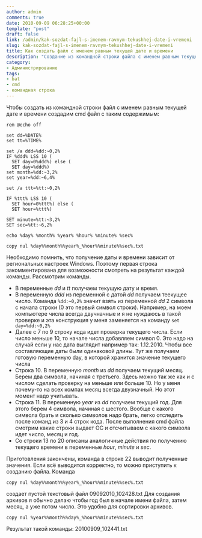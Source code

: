 ```yaml
---
author: admin
comments: true
date: 2010-09-09 06:28:25+00:00
template: "post"
draft: false
link: /admin/kak-sozdat-fajl-s-imenem-ravnym-tekushhej-date-i-vremeni
slug: kak-sozdat-fajl-s-imenem-ravnym-tekushhej-date-i-vremeni
title: Как создать файл с именем равным текущей дате и времени
description: "Создание из командной строки файла с именем равным текущей дате и времени"
category:
- Администрирование
tags:
- bat
- cmd
- командная строка
---
```


Чтобы создать из командной строки файл с именем равным текущей дате и времени создадим cmd файл с таким содержимым:

```
rem @echo off

set dd=%DATE%
set tt=%TIME%

set /a ddd=%dd:~0,2%
IF %ddd% LSS 10 (
  SET day=0%ddd%) else (
  SET day=%ddd%)
set month=%dd:~3,2%
set year=%dd:~6,4%

set /a ttt=%tt:~0,2%

IF %ttt% LSS 10 (
  SET hour=0%ttt%) else (
  SET hour=%ttt%)
 
SET minute=%tt:~3,2%
SET sec=%tt:~6,2%
   
echo %day% %month% %year% %hour% %minute% %sec%

copy nul %day%%month%%year%_%hour%%minute%%sec%.txt
```

Необходимо помнить, что получение даты и времени зависит от региональных настроек Windows. Поэтому первая строка закомментирована для возможности смотреть на результат каждой команды.
Рассмотрим команды.

- В переменные *dd* и *tt* получаем текущую дату и время.
- В переменную *ddd* из переменной с датой *dd* получаем теекущее число. Команда `%dd:~0,2%` значит взять из переменной *dd* 2 символа с начала строки (0 это первый символ строки). Например, на моем компьютере числа всегда двучначные и я не нуждаюсь в такой проверке и эта конструкция у меня заменяется на команду `set day=%dd:~0,2%`
- Далее с 7 по 9 строку кода идет проверка текущего числа. Если число меньше 10, то  начале числа добавляем символ 0. Это надо на случай если у нас дата выглядит например так: 1.12.2010. Чтобы все составляющие даты были одинаковой длины. Тут же получаем готовую переменную day, в которой хранится значение текущего числа
- Строка 10. В переменную *month* из *dd* получаем текущий месяц. Берем два символа, начиная с третьего. Здесь можно так же как и с числом сделать проверку на меньше или больше 10. Но у меня почему-то на всех компах месяц всегда двузначный. Но этот момент надо учитывать.
- Строка 11. В переменную *year* из *dd* получаем текущий год. Для этого берем 4 символа, начиная с шестого. Вообще с какого символа брать и сколько символов надо брать, легко отследить после команд из 3 и 4 строк кода. После выполнения cmd файла смотрим какие строки выдает ОС и отсчитываем с какого символа идет число, месяц и год.
- Со строки 13 по 20 описаны аналогичные действия по получению текущего времени в переменные  *hour*, *minute* и *sec*.

Приготовления закончены, команда в строке 22 выводит полученные значения. Если всё выводится корректно, то можно приступить к созданию файла. 
Команда 
```
copy nul %day%%month%%year%_%hour%%minute%%sec%.txt
```
создает пустой текстовый файл 09092010_102428.txt
Для создания архивов я обычно делаю чтобы год был в начале имени файла, затем месяц, а уже потом число. Это удобно для сортировки архивов.
```
copy nul %year%%month%%day%_%hour%%minute%%sec%.txt
```
Результат такой команды: 20100909_102441.txt
